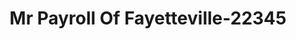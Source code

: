 ---
f_zip-code: 72701
f_state-code: AR
title: Mr Payroll Of Fayetteville-22345
f_phone: 479-582-3661
f_city-only: Fayetteville
f_address: 1540 E 15Th Street Fayetteville
f_location-unique-id: '22345'
slug: mr-payroll-of-fayetteville-22345
updated-on: '2024-05-30T13:46:58.046Z'
created-on: '2024-05-30T13:36:59.803Z'
published-on: '2024-05-30T13:54:32.469Z'
f_city-state: cms/city/fayetteville-ar.md
f_company: cms/company/mr-payroll-of-fayetteville.md
f_state: cms/state/arkansas.md
layout: '[payday-loan].html'
tags: payday-loan
---